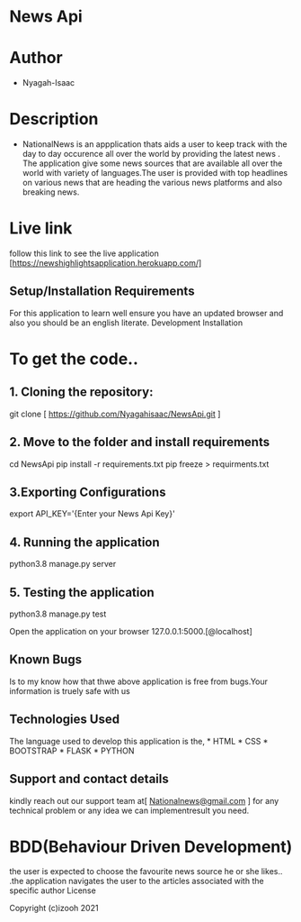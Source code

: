# News Api
# Author
* Nyagah-Isaac 

# Description

* NationalNews is an appplication thats aids a user to keep track with the day to day occurence all over the world by providing the latest news . The application give some news sources that are available all over the world with variety of languages.The user is provided with top headlines on various news that are heading the various news platforms and also breaking news. 
# Live link
follow this link to see the live application [https://newshighlightsapplication.herokuapp.com/]


## Setup/Installation Requirements

For this application to learn well ensure you have an updated browser and also you should be an english literate.
Development Installation

# To get the code..

   ## 1. Cloning the repository:

 git clone [ https://github.com/Nyagahisaac/NewsApi.git ]

   ## 2. Move to the folder and install requirements

cd NewsApi
pip install -r requirements.txt
pip freeze > requirments.txt

   ## 3.Exporting Configurations

export API_KEY='{Enter your News Api Key}'

   ## 4. Running the application

python3.8 manage.py server

   ## 5. Testing the application

python3.8 manage.py test

Open the application on your browser 127.0.0.1:5000.[@localhost]



## Known Bugs

Is to my know how that thwe above application is free from bugs.Your information is truely safe with us

## Technologies Used

The language used to develop this application is the, * HTML
                                                     * CSS
                                                     * BOOTSTRAP
                                                     * FLASK
                                                     * PYTHON

## Support and contact details

kindly reach out our support team at[ Nationalnews@gmail.com ] for any technical problem or any idea we can implementresult you need.

# BDD(Behaviour Driven Development)

the user is expected to choose the favourite news source he or she likes.. .the application navigates the user to the articles associated with the specific author
License

Copyright (c)izooh 2021
